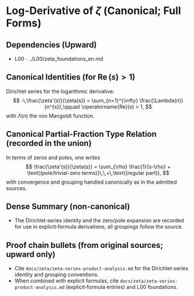 # Log-Derivative of $\zeta$ (Canonical; Full Forms)

## Dependencies (Upward)
- L00 · ../L00/zeta_foundations_en.md

## Canonical Identities (for $\operatorname{Re}(s)>1$)
Dirichlet series for the logarithmic derivative:
$$
-\,\frac{\zeta'(s)}{\zeta(s)} = \sum_{n=1}^{\infty} \frac{\Lambda(n)}{n^{s}},\qquad \operatorname{Re}(s) > 1,
$$
with $\Lambda(n)$ the von Mangoldt function.

## Canonical Partial-Fraction Type Relation (recorded in the union)
In terms of zeros and poles, one writes
$$
\frac{\zeta'(s)}{\zeta(s)} = \sum_{\rho} \frac{1}{s-\rho} + \text{(pole/trivial-zero terms)}\,\,+\,\text{(regular part)},
$$
with convergence and grouping handled canonically as in the admitted sources.

## Dense Summary (non‑canonical)
- The Dirichlet‑series identity and the zero/pole expansion are recorded for use in explicit‑formula derivations; all groupings follow the source.

## Proof chain bullets (from original sources; upward only)
- Cite `docs/zeta/zeta-series-product-analysis.md` for the Dirichlet‑series identity and grouping conventions.
- When combined with explicit formulas, cite `docs/zeta/zeta-series-product-analysis.md` (explicit‑formula entries) and L00 foundations.
